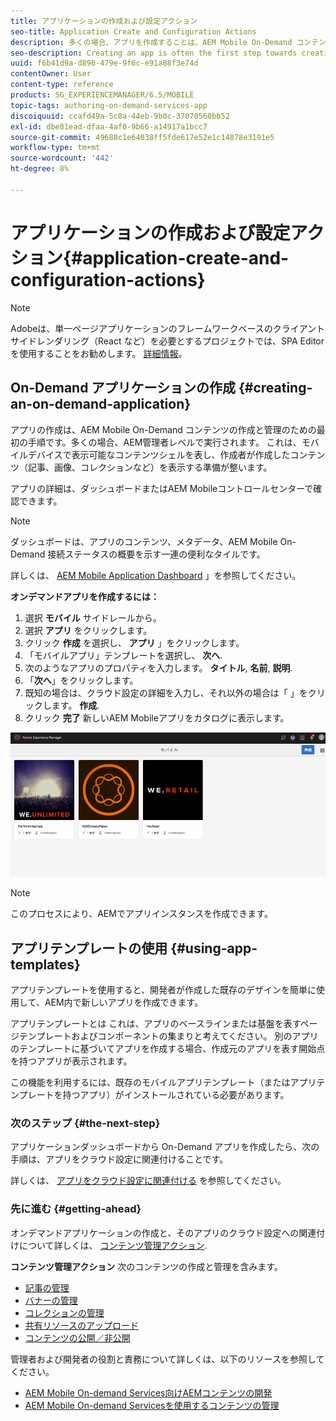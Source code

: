 ```yaml
---
title: アプリケーションの作成および設定アクション
seo-title: Application Create and Configuration Actions
description: 多くの場合、アプリを作成することは、AEM Mobile On-Demand コンテンツを作成および管理するための最初の手順です。 このページでは、この機能について詳しく見ていきます。
seo-description: Creating an app is often the first step towards creating and managing AEM Mobile On-Demand content. Follow this page to learn more.
uuid: f6b41d9a-d896-479e-9f6c-e91a88f3e74d
contentOwner: User
content-type: reference
products: SG_EXPERIENCEMANAGER/6.5/MOBILE
topic-tags: authoring-on-demand-services-app
discoiquuid: ccafd49a-5c8a-44eb-9b0c-37070560bb52
exl-id: dbe81ead-dfaa-4af0-9b66-a14917a1bcc7
source-git-commit: 49688c1e64038ff5fde617e52e1c14878e3191e5
workflow-type: tm+mt
source-wordcount: '442'
ht-degree: 8%

---
```


# アプリケーションの作成および設定アクション{#application-create-and-configuration-actions}

>[!NOTE]
>
>Adobeは、単一ページアプリケーションのフレームワークベースのクライアントサイドレンダリング（React など）を必要とするプロジェクトでは、SPA Editor を使用することをお勧めします。 [詳細情報](/help/sites-developing/spa-overview.md)。

## On-Demand アプリケーションの作成 {#creating-an-on-demand-application}

アプリの作成は、AEM Mobile On-Demand コンテンツの作成と管理のための最初の手順です。多くの場合、AEM管理者レベルで実行されます。 これは、モバイルデバイスで表示可能なコンテンツシェルを表し、作成者が作成したコンテンツ（記事、画像、コレクションなど）を表示する準備が整います。

アプリの詳細は、ダッシュボードまたはAEM Mobileコントロールセンターで確認できます。

>[!NOTE]
>
>ダッシュボードは、アプリのコンテンツ、メタデータ、AEM Mobile On-Demand 接続ステータスの概要を示す一連の便利なタイルです。
>
>詳しくは、 [AEM Mobile Application Dashboard](/help/mobile/mobile-apps-ondemand-application-dashboard.md) 」を参照してください。

**オンデマンドアプリを作成するには：**

1. 選択 **モバイル** サイドレールから。
1. 選択 **アプリ** をクリックします。
1. クリック **作成** を選択し、 **アプリ** 」をクリックします。
1. 「モバイルアプリ」テンプレートを選択し、 **次へ**.
1. 次のようなアプリのプロパティを入力します。 **タイトル**, **名前**, **説明**.
1. 「**次へ**」をクリックします。
1. 既知の場合は、クラウド設定の詳細を入力し、それ以外の場合は「 」をクリックします。 **作成**.
1. クリック **完了** 新しいAEM Mobileアプリをカタログに表示します。

![chlimage_1](assets/chlimage_1.gif)

>[!NOTE]
>
>このプロセスにより、AEMでアプリインスタンスを作成できます。

## アプリテンプレートの使用 {#using-app-templates}

アプリテンプレートを使用すると、開発者が作成した既存のデザインを簡単に使用して、AEM内で新しいアプリを作成できます。

アプリテンプレートとは これは、アプリのベースラインまたは基盤を表すページテンプレートおよびコンポーネントの集まりと考えてください。
別のアプリのテンプレートに基づいてアプリを作成する場合、作成元のアプリを表す開始点を持つアプリが表示されます。

この機能を利用するには、既存のモバイルアプリテンプレート（またはアプリテンプレートを持つアプリ）がインストールされている必要があります。

### 次のステップ {#the-next-step}

アプリケーションダッシュボードから On-Demand アプリを作成したら、次の手順は、アプリをクラウド設定に関連付けることです。

詳しくは、 [アプリをクラウド設定に関連付ける](/help/mobile/mobile-on-demand-associating-an-on-demand-app-to-cloud-configuration.md) を参照してください。

### 先に進む {#getting-ahead}

オンデマンドアプリケーションの作成と、そのアプリのクラウド設定への関連付けについて詳しくは、 [コンテンツ管理アクション](/help/mobile/mobile-apps-ondemand-manage-content-ondemand.md).

**コンテンツ管理アクション** 次のコンテンツの作成と管理を含みます。

* [記事の管理](/help/mobile/mobile-on-demand-managing-articles.md)
* [バナーの管理](/help/mobile/mobile-on-demand-managing-banners.md)
* [コレクションの管理](/help/mobile/mobile-on-demand-managing-collections.md)
* [共有リソースのアップロード](/help/mobile/mobile-on-demand-shared-resources.md)
* [コンテンツの公開／非公開](/help/mobile/mobile-on-demand-publishing-unpublishing.md)

管理者および開発者の役割と責務について詳しくは、以下のリソースを参照してください。

* [AEM Mobile On-demand Services向けAEMコンテンツの開発](/help/mobile/aem-mobile-on-demand.md)
* [AEM Mobile On-demand Servicesを使用するコンテンツの管理](/help/mobile/aem-mobile.md)
